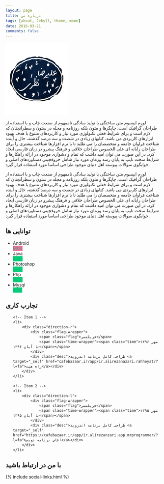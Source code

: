 ```yaml
---
layout: page
title: درباره من
tags: [about, Jekyll, theme, moon]
date: 2016-03-21
comments: false
---
```

    

<img style="width:40%;" src="/assets/img/logo.png">



لورم ایپسوم متن ساختگی با تولید سادگی نامفهوم از صنعت چاپ و با استفاده از طراحان گرافیک است. چاپگرها و متون بلکه روزنامه و مجله در ستون و سطرآنچنان که لازم است و برای شرایط فعلی تکنولوژی مورد نیاز و کاربردهای متنوع با هدف بهبود ابزارهای کاربردی می باشد. کتابهای زیادی در شصت و سه درصد گذشته، حال و آینده شناخت فراوان جامعه و متخصصان را می طلبد تا با نرم افزارها شناخت بیشتری را برای طراحان رایانه ای علی الخصوص طراحان خلاقی و فرهنگ پیشرو در زبان فارسی ایجاد کرد. در این صورت می توان امید داشت که تمام و دشواری موجود در ارائه راهکارها و شرایط سخت تایپ به پایان رسد وزمان مورد نیاز شامل حروفچینی دستاوردهای اصلی و جوابگوی سوالات پیوسته اهل دنیای موجود طراحی اساسا مورد استفاده قرار گیرد.

لورم ایپسوم متن ساختگی با تولید سادگی نامفهوم از صنعت چاپ و با استفاده از طراحان گرافیک است. چاپگرها و متون بلکه روزنامه و مجله در ستون و سطرآنچنان که لازم است و برای شرایط فعلی تکنولوژی مورد نیاز و کاربردهای متنوع با هدف بهبود ابزارهای کاربردی می باشد. کتابهای زیادی در شصت و سه درصد گذشته، حال و آینده شناخت فراوان جامعه و متخصصان را می طلبد تا با نرم افزارها شناخت بیشتری را برای طراحان رایانه ای علی الخصوص طراحان خلاقی و فرهنگ پیشرو در زبان فارسی ایجاد کرد. در این صورت می توان امید داشت که تمام و دشواری موجود در ارائه راهکارها و شرایط سخت تایپ به پایان رسد وزمان مورد نیاز شامل حروفچینی دستاوردهای اصلی و جوابگوی سوالات پیوسته اهل دنیای موجود طراحی اساسا مورد استفاده قرار گیرد.


## توانایی ها

<div class="col-lg-12 col-md-12 col-sm-12">
 <div class="skill">
             <ul>
               <li>Android
                 <div class="bar_container">
                  <span class="bar" data-bar="{ &quot;color&quot;: &quot;#07cb79&quot; }" style="background-color: #ff669a; width: 80%;">
                    <span class="pct" style="color: rgb(7, 203, 121); opacity: 1;">80%</span>
                  </span>
                </div>
              </li>
              <li>Java
               <div class="bar_container">
                 <span class="bar" data-bar="{ &quot;color&quot;: &quot;#07cb79&quot;, &quot;delay&quot;: &quot;600&quot; }" style="background-color: rgb(7, 203, 121); width: 65%;">
                   <span class="pct" style="color: rgb(7, 203, 121); opacity: 1;">65%</span>
                 </span>
                </div>
              </li>
              <li>Photoshop
                <div class="bar_container">
                 <span class="bar" data-bar="{ &quot;color&quot;: &quot;#07cb79&quot;, &quot;delay&quot;: &quot;1200&quot; }" style="background-color: rgb(7, 203, 121); width: 60%;">
                  <span class="pct" style="color: rgb(7, 203, 121); opacity: 1;">60%</span>
                 </span>
                </div>
              </li>
              <li>Php
                <div class="bar_container">
                 <span class="bar" data-bar="{ &quot;color&quot;: &quot;#07cb79&quot;, &quot;delay&quot;: &quot;1200&quot; }" style="background-color: rgb(7, 203, 121); width: 65%;">
                  <span class="pct" style="color: rgb(7, 203, 121); opacity: 1;">65%</span>
                 </span>
                </div>
              </li>
              <li>Mysql
                <div class="bar_container">
                 <span class="bar" data-bar="{ &quot;color&quot;: &quot;#07cb79&quot;, &quot;delay&quot;: &quot;1200&quot; }" style="background-color: rgb(7, 203, 121); width: 75%;">
                  <span class="pct" style="color: rgb(7, 203, 121); opacity: 1;">75%</span>
                 </span>
                </div>
              </li>
          </ul>
</div>

</div>

##  تجارب کاری

<!-- The Timeline -->

<ul class="timeline">

	<!-- Item 1 -->
	<li>
		<div class="direction-r">
			<div class="flag-wrapper">
				<span class="flag">فریلنسر</span>
				<span class="time-wrapper"><span class="time">مهر ۱۳۹۶ تا آبان ۱۳۹۶</span></span>
			</div>
			<div class="desc">طراحی کامل برنامه اندروید <a target="_self" href="cafebazaar.ir/app/ir.alirezanazari.rahheyat/?l=fa">راه هیت</a></div>
		</div>
	</li>
  
	<!-- Item 2 -->
	<li>
		<div class="direction-l">
			<div class="flag-wrapper">
				<span class="flag">فریلنسر</span>
				<span class="time-wrapper"><span class="time">مهر ۱۳۹۵ تا آبان ۱۳۹۵</span></span>
			</div>
			<div class="desc">طراحی کامل برنامه اندروید <a target="_self" href="https://cafebazaar.ir/app/ir.alirezanzari.app.mrprogrammer/?l=fa">آقای برنامه نویس</a></div>
		</div>
	</li>

  
</ul>


## با من در ارتباط باشید

      
{% include social-links.html %}